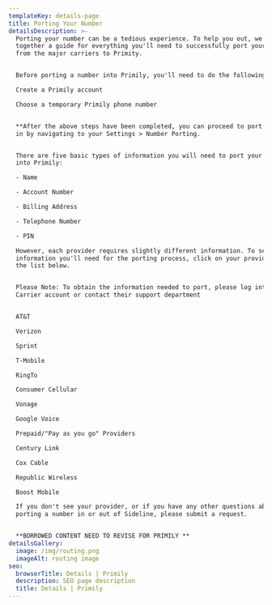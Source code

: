 ```yaml
---
templateKey: details-page
title: Porting Your Number
detailsDescription: >-
  Porting your number can be a tedious experience. To help you out, we put
  together a guide for everything you'll need to successfully port your number
  from the major carriers to Primity.


  Before porting a number into Primily, you'll need to do the following:

  Create a Primily account

  Choose a temporary Primily phone number


  **After the above steps have been completed, you can proceed to port a number
  in by navigating to your Settings > Number Porting.


  There are five basic types of information you will need to port your number
  into Primily: 

  - Name 

  - Account Number 

  - Billing Address

  - Telephone Number 

  - PIN 

  However, each provider requires slightly different information. To see what
  information you'll need for the porting process, click on your provider from
  the list below. 


  Please Note: To obtain the information needed to port, please log into your
  Carrier account or contact their support department


  AT&T

  Verizon

  Sprint

  T-Mobile

  RingTo

  Consumer Cellular

  Vonage

  Google Voice

  Prepaid/"Pay as you go" Providers

  Century Link 

  Cox Cable 

  Republic Wireless 

  Boost Mobile

  If you don't see your provider, or if you have any other questions about
  porting a number in or out of Sideline, please submit a request. 


  **BORROWED CONTENT NEED TO REVISE FOR PRIMILY **
detailsGallery:
  image: /img/routing.png
  imageAlt: routing image
seo:
  browserTitle: Details | Primily
  description: SEO page description
  title: Details | Primily
---
```


